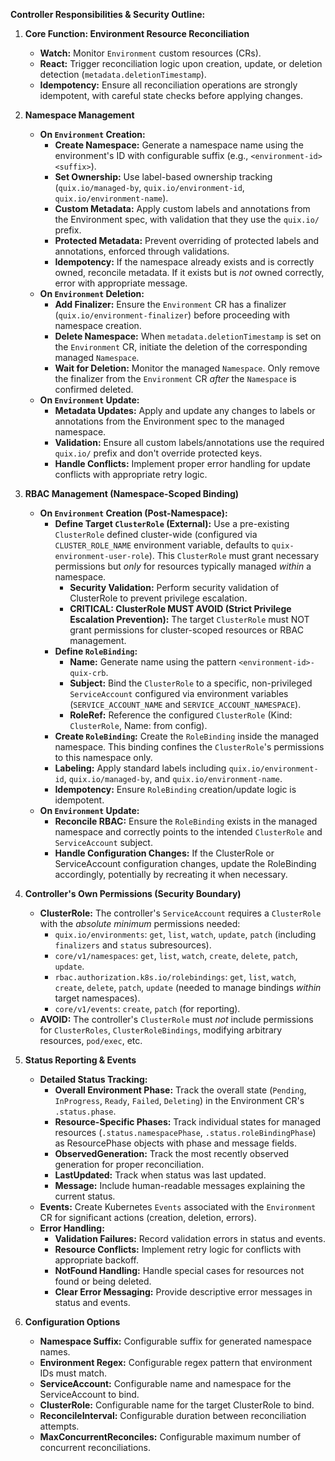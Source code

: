 **Controller Responsibilities & Security Outline:**

1.  **Core Function: Environment Resource Reconciliation**
    *   **Watch:** Monitor `Environment` custom resources (CRs).
    *   **React:** Trigger reconciliation logic upon creation, update, or deletion detection (`metadata.deletionTimestamp`).
    *   **Idempotency:** Ensure all reconciliation operations are strongly idempotent, with careful state checks before applying changes.

2.  **Namespace Management**
    *   **On `Environment` Creation:**
        *   **Create Namespace:** Generate a namespace name using the environment's ID with configurable suffix (e.g., `<environment-id><suffix>`).
        *   **Set Ownership:** Use label-based ownership tracking (`quix.io/managed-by`, `quix.io/environment-id`, `quix.io/environment-name`).
        *   **Custom Metadata:** Apply custom labels and annotations from the Environment spec, with validation that they use the `quix.io/` prefix.
        *   **Protected Metadata:** Prevent overriding of protected labels and annotations, enforced through validations.
        *   **Idempotency:** If the namespace already exists and is correctly owned, reconcile metadata. If it exists but is *not* owned correctly, error with appropriate message.
    *   **On `Environment` Deletion:**
        *   **Add Finalizer:** Ensure the `Environment` CR has a finalizer (`quix.io/environment-finalizer`) before proceeding with namespace creation.
        *   **Delete Namespace:** When `metadata.deletionTimestamp` is set on the `Environment` CR, initiate the deletion of the corresponding managed `Namespace`.
        *   **Wait for Deletion:** Monitor the managed `Namespace`. Only remove the finalizer from the `Environment` CR *after* the `Namespace` is confirmed deleted.
    *   **On `Environment` Update:**
        *   **Metadata Updates:** Apply and update any changes to labels or annotations from the Environment spec to the managed namespace.
        *   **Validation:** Ensure all custom labels/annotations use the required `quix.io/` prefix and don't override protected keys.
        *   **Handle Conflicts:** Implement proper error handling for update conflicts with appropriate retry logic.

3.  **RBAC Management (Namespace-Scoped Binding)**
    *   **On `Environment` Creation (Post-Namespace):**
        *   **Define Target `ClusterRole` (External):** Use a pre-existing `ClusterRole` defined cluster-wide (configured via `CLUSTER_ROLE_NAME` environment variable, defaults to `quix-environment-user-role`). This `ClusterRole` must grant necessary permissions but *only* for resources typically managed *within* a namespace.
            *   **Security Validation:** Perform security validation of ClusterRole to prevent privilege escalation.
            *   **CRITICAL: ClusterRole MUST AVOID (Strict Privilege Escalation Prevention):** The target `ClusterRole` must NOT grant permissions for cluster-scoped resources or RBAC management.
        *   **Define `RoleBinding`:**
            *   **Name:** Generate name using the pattern `<environment-id>-quix-crb`.
            *   **Subject:** Bind the `ClusterRole` to a specific, non-privileged `ServiceAccount` configured via environment variables (`SERVICE_ACCOUNT_NAME` and `SERVICE_ACCOUNT_NAMESPACE`).
            *   **RoleRef:** Reference the configured `ClusterRole` (Kind: `ClusterRole`, Name: from config).
        *   **Create `RoleBinding`:** Create the `RoleBinding` inside the managed namespace. This binding confines the `ClusterRole`'s permissions to this namespace only.
        *   **Labeling:** Apply standard labels including `quix.io/environment-id`, `quix.io/managed-by`, and `quix.io/environment-name`.
        *   **Idempotency:** Ensure `RoleBinding` creation/update logic is idempotent.
    *   **On `Environment` Update:**
        *   **Reconcile RBAC:** Ensure the `RoleBinding` exists in the managed namespace and correctly points to the intended `ClusterRole` and `ServiceAccount` subject.
        *   **Handle Configuration Changes:** If the ClusterRole or ServiceAccount configuration changes, update the RoleBinding accordingly, potentially by recreating it when necessary.

4.  **Controller's Own Permissions (Security Boundary)**
    *   **ClusterRole:** The controller's `ServiceAccount` requires a `ClusterRole` with the *absolute minimum* permissions needed:
        *   `quix.io/environments`: `get`, `list`, `watch`, `update`, `patch` (including `finalizers` and `status` subresources).
        *   `core/v1/namespaces`: `get`, `list`, `watch`, `create`, `delete`, `patch`, `update`.
        *   `rbac.authorization.k8s.io/rolebindings`: `get`, `list`, `watch`, `create`, `delete`, `patch`, `update` (needed to manage bindings *within* target namespaces).
        *   `core/v1/events`: `create`, `patch` (for reporting).
    *   **AVOID:** The controller's `ClusterRole` must *not* include permissions for `ClusterRoles`, `ClusterRoleBindings`, modifying arbitrary resources, `pod/exec`, etc.

5.  **Status Reporting & Events**
    *   **Detailed Status Tracking:**
        *   **Overall Environment Phase:** Track the overall state (`Pending`, `InProgress`, `Ready`, `Failed`, `Deleting`) in the Environment CR's `.status.phase`.
        *   **Resource-Specific Phases:** Track individual states for managed resources (`.status.namespacePhase`, `.status.roleBindingPhase`) as ResourcePhase objects with phase and message fields.
        *   **ObservedGeneration:** Track the most recently observed generation for proper reconciliation.
        *   **LastUpdated:** Track when status was last updated.
        *   **Message:** Include human-readable messages explaining the current status.
    *   **Events:** Create Kubernetes `Events` associated with the `Environment` CR for significant actions (creation, deletion, errors).
    *   **Error Handling:**
        *   **Validation Failures:** Record validation errors in status and events.
        *   **Resource Conflicts:** Implement retry logic for conflicts with appropriate backoff.
        *   **NotFound Handling:** Handle special cases for resources not found or being deleted.
        *   **Clear Error Messaging:** Provide descriptive error messages in status and events.

6.  **Configuration Options**
    *   **Namespace Suffix:** Configurable suffix for generated namespace names.
    *   **Environment Regex:** Configurable regex pattern that environment IDs must match.
    *   **ServiceAccount:** Configurable name and namespace for the ServiceAccount to bind.
    *   **ClusterRole:** Configurable name for the target ClusterRole to bind.
    *   **ReconcileInterval:** Configurable duration between reconciliation attempts.
    *   **MaxConcurrentReconciles:** Configurable maximum number of concurrent reconciliations.